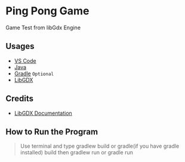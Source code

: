 # Ping Pong Game 
Game Test from libGdx Engine 

## Usages
- [VS Code](https://code.visualstudio.com/)
- [Java](https://www.oracle.com/java/technologies/javase/jdk17-archive-downloads.html) 
- [Gradle](https://gradle.org/install/) `Optional`
- [LibGDX](https://libgdx.com/)

## Credits
- [LibGDX Documentation](https://libgdx.com/dev/)


## How to Run the Program
> Use terminal and type gradlew build or gradle(if you have gradle installed) build then gradlew run or gradle run 
